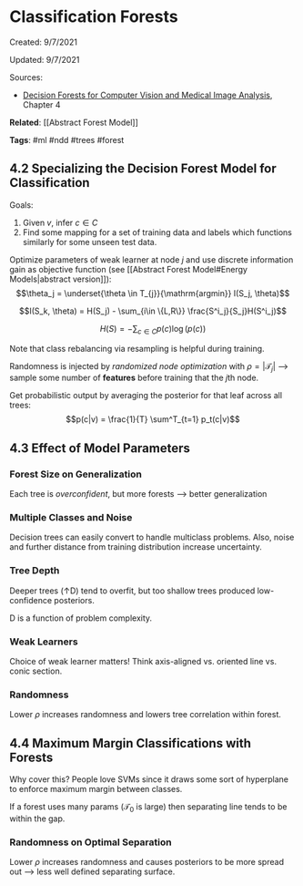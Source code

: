 # Classification Forests
Created: 9/7/2021

Updated: 9/7/2021

Sources:
* [Decision Forests for Computer Vision and Medical Image Analysis](https://link.springer.com/book/10.1007/978-1-4471-4929-3), Chapter 4

**Related**: [[Abstract Forest Model]]

**Tags**: #ml #ndd #trees #forest

## 4.2 Specializing the Decision Forest Model for Classification
Goals:
1. Given $v$, infer $c \in C$
2. Find some mapping for a set of training data and labels which functions similarly for some unseen test data. 

Optimize parameters of weak learner at node $j$ and use discrete information gain as objective function (see [[Abstract Forest Model#Energy Models|abstract version]]):
$$\theta_j = \underset{\theta \in T_{j}}{\mathrm{argmin}} I(S_j, \theta)$$

$$I(S_k, \theta) = H(S_j) - \sum_{i\in \{L,R\}} \frac{S^i_j}{S_j}H(S^i_j)$$

$$H(S) = - \sum_{c \in C} p(c)\log(p(c))$$

Note that class rebalancing via resampling is helpful during training.

Randomness is injected by *randomized node optimization* with $\rho = |\mathcal{T}_j|$ --> sample some number of **features** before training that the $j$th node.

Get probabilistic output by averaging the posterior for that leaf across all trees:
$$p(c|v) = \frac{1}{T} \sum^T_{t=1} p_t(c|v)$$

## 4.3 Effect of Model Parameters
### Forest Size on Generalization
Each tree is *overconfident*, but more forests --> better generalization

### Multiple Classes and Noise
Decision trees can easily convert to handle multiclass problems. Also, noise and further distance from training distribution increase uncertainty.

### Tree Depth
Deeper trees ($\uparrow$D) tend to overfit, but too shallow trees produced low-confidence posteriors. 

D is a function of problem complexity.

### Weak Learners
Choice of weak learner matters! Think axis-aligned vs. oriented line vs. conic section.

### Randomness
Lower $\rho$ increases randomness and lowers tree correlation within forest.

## 4.4 Maximum Margin Classifications with Forests
Why cover this? People love SVMs since it draws some sort of hyperplane to enforce maximum margin between classes.

If a forest uses many params ($\mathcal{T_0}$ is large) then separating line tends to be within the gap.

### Randomness on Optimal Separation
Lower $\rho$ increases randomness and causes posteriors to be more spread out --> less well defined separating surface.

